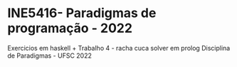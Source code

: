 # INE5416- Paradigmas de programação - 2022
Exercicios em haskell + 
Trabalho 4 - racha cuca solver em prolog Disciplina de Paradigmas - UFSC 2022
